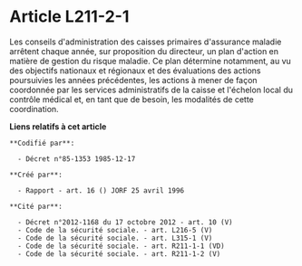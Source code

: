 # Article L211-2-1

Les conseils d'administration des caisses primaires d'assurance maladie arrêtent chaque année, sur proposition du directeur,
un plan d'action en matière de gestion du risque maladie. Ce plan détermine notamment, au vu des objectifs nationaux et
régionaux et des évaluations des actions poursuivies les années précédentes, les actions à mener de façon coordonnée par les
services administratifs de la caisse et l'échelon local du contrôle médical et, en tant que de besoin, les modalités de cette
coordination.

**Liens relatifs à cet article**

	**Codifié par**:

	  - Décret n°85-1353 1985-12-17

	**Créé par**:

	  - Rapport - art. 16 () JORF 25 avril 1996

	**Cité par**:

	  - Décret n°2012-1168 du 17 octobre 2012 - art. 10 (V)
	  - Code de la sécurité sociale. - art. L216-5 (V)
	  - Code de la sécurité sociale. - art. L315-1 (V)
	  - Code de la sécurité sociale. - art. R211-1-1 (VD)
	  - Code de la sécurité sociale. - art. R211-1-2 (V)
